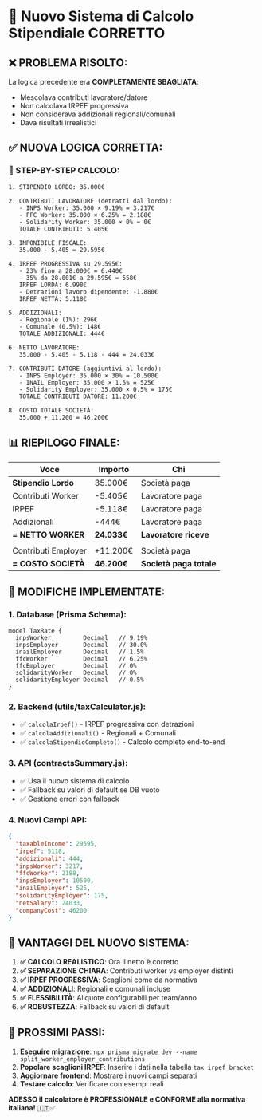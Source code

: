 # 🎯 Nuovo Sistema di Calcolo Stipendiale CORRETTO

## ❌ **PROBLEMA RISOLTO:**
La logica precedente era **COMPLETAMENTE SBAGLIATA**:
- Mescolava contributi lavoratore/datore
- Non calcolava IRPEF progressiva
- Non considerava addizionali regionali/comunali
- Dava risultati irrealistici

## ✅ **NUOVA LOGICA CORRETTA:**

### **🧮 STEP-BY-STEP CALCOLO:**

```
1. STIPENDIO LORDO: 35.000€

2. CONTRIBUTI LAVORATORE (detratti dal lordo):
   - INPS Worker: 35.000 × 9.19% = 3.217€
   - FFC Worker: 35.000 × 6.25% = 2.188€
   - Solidarity Worker: 35.000 × 0% = 0€
   TOTALE CONTRIBUTI: 5.405€

3. IMPONIBILE FISCALE:
   35.000 - 5.405 = 29.595€

4. IRPEF PROGRESSIVA su 29.595€:
   - 23% fino a 28.000€ = 6.440€
   - 35% da 28.001€ a 29.595€ = 558€
   IRPEF LORDA: 6.998€
   - Detrazioni lavoro dipendente: -1.880€
   IRPEF NETTA: 5.118€

5. ADDIZIONALI:
   - Regionale (1%): 296€
   - Comunale (0.5%): 148€
   TOTALE ADDIZIONALI: 444€

6. NETTO LAVORATORE:
   35.000 - 5.405 - 5.118 - 444 = 24.033€

7. CONTRIBUTI DATORE (aggiuntivi al lordo):
   - INPS Employer: 35.000 × 30% = 10.500€
   - INAIL Employer: 35.000 × 1.5% = 525€
   - Solidarity Employer: 35.000 × 0.5% = 175€
   TOTALE CONTRIBUTI DATORE: 11.200€

8. COSTO TOTALE SOCIETÀ:
   35.000 + 11.200 = 46.200€
```

## 📊 **RIEPILOGO FINALE:**

| Voce | Importo | Chi |
|------|---------|-----|
| **Stipendio Lordo** | 35.000€ | Società paga |
| Contributi Worker | -5.405€ | Lavoratore paga |
| IRPEF | -5.118€ | Lavoratore paga |
| Addizionali | -444€ | Lavoratore paga |
| **= NETTO WORKER** | **24.033€** | **Lavoratore riceve** |
| | | |
| Contributi Employer | +11.200€ | Società paga |
| **= COSTO SOCIETÀ** | **46.200€** | **Società paga totale** |

## 🔧 **MODIFICHE IMPLEMENTATE:**

### **1. Database (Prisma Schema):**
```prisma
model TaxRate {
  inpsWorker         Decimal   // 9.19%
  inpsEmployer       Decimal   // 30.0%
  inailEmployer      Decimal   // 1.5%
  ffcWorker          Decimal   // 6.25%
  ffcEmployer        Decimal   // 0%
  solidarityWorker   Decimal   // 0%
  solidarityEmployer Decimal   // 0.5%
}
```

### **2. Backend (utils/taxCalculator.js):**
- ✅ `calcolaIrpef()` - IRPEF progressiva con detrazioni
- ✅ `calcolaAddizionali()` - Regionali + Comunali
- ✅ `calcolaStipendioCompleto()` - Calcolo completo end-to-end

### **3. API (contractsSummary.js):**
- ✅ Usa il nuovo sistema di calcolo
- ✅ Fallback su valori di default se DB vuoto
- ✅ Gestione errori con fallback

### **4. Nuovi Campi API:**
```json
{
  "taxableIncome": 29595,
  "irpef": 5118,
  "addizionali": 444,
  "inpsWorker": 3217,
  "ffcWorker": 2188,
  "inpsEmployer": 10500,
  "inailEmployer": 525,
  "solidarityEmployer": 175,
  "netSalary": 24033,
  "companyCost": 46200
}
```

## 🎯 **VANTAGGI DEL NUOVO SISTEMA:**

1. **✅ CALCOLO REALISTICO**: Ora il netto è corretto
2. **✅ SEPARAZIONE CHIARA**: Contributi worker vs employer distinti
3. **✅ IRPEF PROGRESSIVA**: Scaglioni come da normativa
4. **✅ ADDIZIONALI**: Regionali e comunali incluse
5. **✅ FLESSIBILITÀ**: Aliquote configurabili per team/anno
6. **✅ ROBUSTEZZA**: Fallback su valori di default

## 🚀 **PROSSIMI PASSI:**

1. **Eseguire migrazione**: `npx prisma migrate dev --name split_worker_employer_contributions`
2. **Popolare scaglioni IRPEF**: Inserire i dati nella tabella `tax_irpef_bracket`
3. **Aggiornare frontend**: Mostrare i nuovi campi separati
4. **Testare calcolo**: Verificare con esempi reali

**ADESSO il calcolatore è PROFESSIONALE e CONFORME alla normativa italiana!** 🇮🇹✅





